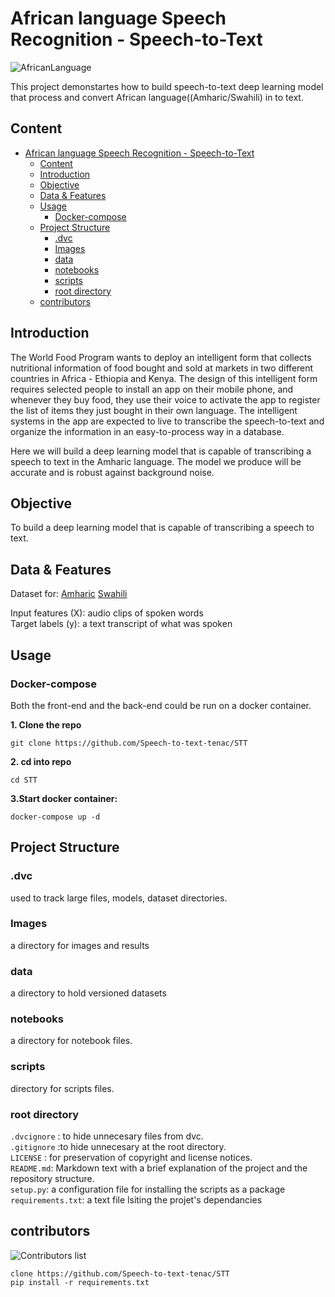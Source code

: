 # African language Speech Recognition - Speech-to-Text

![AfricanLanguage](./Images/AfricanLangage.png)

This project demonstartes how to build speech-to-text deep learning model that process and convert African language((Amharic/Swahili) in to text.

## Content

- [African language Speech Recognition - Speech-to-Text](#african-language-speech-recognition---speech-to-text)
  - [Content](#content)
  - [Introduction](#introduction)
  - [Objective](#objective)
  - [Data & Features](#data--features)
  - [Usage](#usage)
    - [Docker-compose](#docker-compose)
  - [Project Structure](#project-structure)
    - [.dvc](#dvc)
    - [Images](#images)
    - [data](#data)
    - [notebooks](#notebooks)
    - [scripts](#scripts)
    - [root directory](#root-directory)
  - [contributors](#contributors)

## Introduction

The World Food Program wants to deploy an intelligent form that collects nutritional information of food bought and sold at markets in two different countries in Africa - Ethiopia and Kenya. The design of this intelligent form requires selected people to install an app on their mobile phone, and whenever they buy food, they use their voice to activate the app to register the list of items they just bought in their own language. The intelligent systems in the app are expected to live to transcribe the speech-to-text and organize the information in an easy-to-process way in a database.

Here we will build a deep learning model that is capable of transcribing a speech to text in the Amharic language. The model we produce will be accurate and is robust against background noise.

## Objective

To build a deep learning model that is capable of transcribing a speech to text.

## Data & Features

Dataset for:
[Amharic](https://github.com/getalp/ALFFA_PUBLIC)
[Swahili](https://github.com/getalp/ALFFA_PUBLIC)

Input features (X): audio clips of spoken words  
Target labels (y): a text transcript of what was spoken

## Usage
### Docker-compose
Both the front-end and the back-end could be run on a docker container.
<br>

**1. Clone the repo**
```
git clone https://github.com/Speech-to-text-tenac/STT
```
**2. cd into repo**
```
cd STT
```
**3.Start docker container:**
```
docker-compose up -d
```

## Project Structure

### .dvc

used to track large files, models, dataset directories.

### Images

a directory for images and results

### data

a directory to hold versioned datasets

### notebooks

a directory for notebook files.

### scripts

directory for scripts files.

### root directory

`.dvcignore` : to hide unnecesary files from dvc.  
`.gitignore` :to hide unnecesary at the root directory.  
`LICENSE` : for preservation of copyright and license notices.  
`README.md`: Markdown text with a brief explanation of the project and the repository structure.  
`setup.py`: a configuration file for installing the scripts as a package
`requirements.txt`: a text file lsiting the projet's dependancies

## contributors

![Contributors list](https://contrib.rocks/image?repo=Speech-to-text-tenac/STT)


```
clone https://github.com/Speech-to-text-tenac/STT
pip install -r requirements.txt
```
